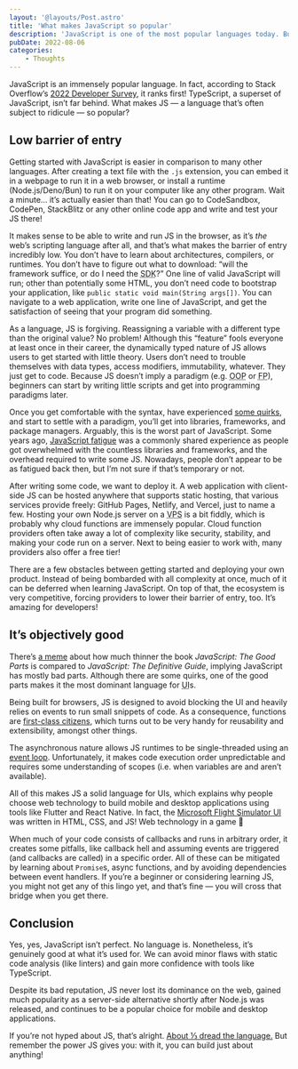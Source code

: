 ```yaml
---
layout: '@layouts/Post.astro'
title: 'What makes JavaScript so popular'
description: 'JavaScript is one of the most popular languages today. But… why?'
pubDate: 2022-08-06
categories:
	- Thoughts
---
```


JavaScript is an immensely popular language. In fact, according to Stack Overflow’s [2022 Developer Survey](https://survey.stackoverflow.co/2022/#technology-most-popular-technologies), it ranks first! TypeScript, a superset of JavaScript, isn’t far behind. What makes JS — a language that’s often subject to ridicule — so popular?

## Low barrier of entry

Getting started with JavaScript is easier in comparison to many other languages. After creating a text file with the `.js` extension, you can embed it in a webpage to run it in a web browser, or install a runtime (Node.js/Deno/Bun) to run it on your computer like any other program. Wait a minute… it’s actually easier than that! You can go to CodeSandbox, CodePen, StackBlitz or any other online code app and write and test your JS there!

It makes sense to be able to write and run JS in the browser, as it’s _the_ web’s scripting language after all, and that’s what makes the barrier of entry incredibly low. You don’t have to learn about architectures, compilers, or runtimes. You don’t have to figure out what to download: “will the framework suffice, or do I need the <abbr title="Software Development Kit">SDK</abbr>?” One line of valid JavaScript will run; other than potentially some HTML, you don’t need code to bootstrap your application, like `public static void main(String args[])`. You can navigate to a web application, write one line of JavaScript, and get the satisfaction of seeing that your program did something.

As a language, JS is forgiving. Reassigning a variable with a different type than the original value? No problem! Although this “feature” fools everyone at least once in their career, the dynamically typed nature of JS allows users to get started with little theory. Users don’t need to trouble themselves with data types, access modifiers, immutability, whatever. They just get to code. Because JS doesn’t imply a paradigm (e.g. <abbr title="Object-Oriented Programming">OOP</abbr> or <abbr title="Functional Programming">FP</abbr>), beginners can start by writing little scripts and get into programming paradigms later.

Once you get comfortable with the syntax, have experienced [some quirks](https://www.destroyallsoftware.com/talks/wat), and start to settle with a paradigm, you’ll get into libraries, frameworks, and package managers. Arguably, this is the worst part of JavaScript. Some years ago, [JavaScript fatigue](https://auth0.com/blog/how-to-manage-javascript-fatigue/) was a commonly shared experience as people got overwhelmed with the countless libraries and frameworks, and the overhead required to write some JS. Nowadays, people don’t appear to be as fatigued back then, but I’m not sure if that’s temporary or not.

After writing some code, we want to deploy it. A web application with client-side JS can be hosted anywhere that supports static hosting, that various services provide freely: GitHub Pages, Netlify, and Vercel, just to name a few. Hosting your own Node.js server on a <abbr title="Virtual Private Server">VPS</abbr> is a bit fiddly, which is probably why cloud functions are immensely popular. Cloud function providers often take away a lot of complexity like security, stability, and making your code run on a server. Next to being easier to work with, many providers also offer a free tier!

There are a few obstacles between getting started and deploying your own product. Instead of being bombarded with all complexity at once, much of it can be deferred when learning JavaScript. On top of that, the ecosystem is very competitive, forcing providers to lower their barrier of entry, too. It’s amazing for developers!

## It’s objectively good

There’s [a meme](https://i.redd.it/h7nt4keyd7oy.jpg) about how much thinner the book _JavaScript: The Good Parts_ is compared to _JavaScript: The Definitive Guide_, implying JavaScript has mostly bad parts. Although there are some quirks, one of the good parts makes it the most dominant language for <abbr title="User Interface">UI</abbr>s.

Being built for browsers, JS is designed to avoid blocking the UI and heavily relies on events to run small snippets of code. As a consequence, functions are [first-class citizens](https://en.wikipedia.org/wiki/First-class_citizen), which turns out to be very handy for reusability and extensibility, amongst other things.

The asynchronous nature allows JS runtimes to be single-threaded using an [event loop](https://developer.mozilla.org/en-US/docs/Web/JavaScript/EventLoop). Unfortunately, it makes code execution order unpredictable and requires some understanding of scopes (i.e. when variables are and aren’t available).

All of this makes JS a solid language for UIs, which explains why people choose web technology to build mobile and desktop applications using tools like Flutter and React Native. In fact, the [Microsoft Flight Simulator UI](https://docs.flightsimulator.com/html/Introduction/Using_The_SDK.htm#ui) was written in HTML, CSS, and JS! Web technology in a game 🤯

When much of your code consists of callbacks and runs in arbitrary order, it creates some pitfalls, like callback hell and assuming events are triggered (and callbacks are called) in a specific order. All of these can be mitigated by learning about `Promise`s, async functions, and by avoiding dependencies between event handlers. If you’re a beginner or considering learning JS, you might not get any of this lingo yet, and that’s fine — you will cross that bridge when you get there.

## Conclusion

Yes, yes, JavaScript isn’t perfect. No language is. Nonetheless, it’s genuinely good at what it’s used for. We can avoid minor flaws with static code analysis (like linters) and gain more confidence with tools like TypeScript.

Despite its bad reputation, JS never lost its dominance on the web, gained much popularity as a server-side alternative shortly after Node.js was released, and continues to be a popular choice for mobile and desktop applications.

If you’re not hyped about JS, that’s alright. [About ⅓ dread the language.](https://survey.stackoverflow.co/2022/#section-most-loved-dreaded-and-wanted-programming-scripting-and-markup-languages) But remember the power JS gives you: with it, you can build just about anything!
